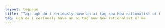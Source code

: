 ```yaml
---
layout: tagpage
title: "Tag: ugh do i seriously have an ai tag now how rationalist of me"
tag: ugh do i seriously have an ai tag now how rationalist of me
---
```

